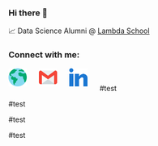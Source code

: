 ### Hi there 👋 

📈 Data Science Alumni @ [Lambda School](https://lambdaschool.com/)
### Connect with me:

[<img align="left" style="margin-right: 1.5rem" alt="portfolio" width="36px" src="assets\portfolio.svg" />][portfolio]

[<img align="left" style="margin-right: 1.5rem" alt="gmail" width="36px" src="assets\gmail.svg" />][gmail]

[<img align="left" style="margin-right: 1.5rem" alt="linkedIn" width="36px" src="assets\linkedin.svg" />][linkedin]

<br />

[portfolio]: http://evangrinalds.com/
[gmail]: https://mail.google.com/mail/u/0/?fs=1&to=evanpersonalbiz@gmail.com&su=SUBJECT&body=BODY&tf=cm
[linkedin]: www.linkedin.com/in/evan-grinalds

#test

#test

#test

#test
